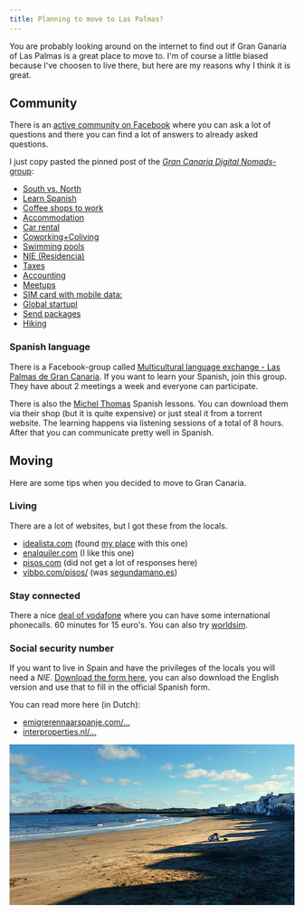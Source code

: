 ```yaml
---
title: Planning to move to Las Palmas?
---
```


You are probably looking around on the internet to find out if Gran Ganaria of Las Palmas is a great place to move to.
I'm of course a little biased because I've choosen to live there, but here are my reasons why I think it is great.

## Community

There is an [active community on Facebook](https://www.facebook.com/groups/201877786658754/) where you can ask a lot of questions and there you can find a lot of answers to already asked questions.

I just copy pasted the pinned post of the [*Gran Canaria Digital Nomads*-group](https://www.facebook.com/groups/201877786658754/):

* [South vs. North](https://www.facebook.com/groups/201877786658754/permalink/406932096153321/)
* [Learn Spanish](https://www.facebook.com/groups/201877786658754/permalink/351465558366642/)
* [Coffee shops to work](https://www.facebook.com/groups/201877786658754/permalink/326277950885403/)
* [Accommodation](https://www.facebook.com/groups/201877786658754/permalink/320836974762834/)
* [Car rental](https://www.facebook.com/groups/201877786658754/permalink/389968741182990/)
* [Coworking+Coliving](http://www.thesurfoffice.com/)
* [Swimming pools](https://www.facebook.com/groups/201877786658754/permalink/469876796525517/)
* [NIE (Residencia)](https://www.facebook.com/groups/201877786658754/permalink/355155904664274/)
* [Taxes](https://www.facebook.com/groups/201877786658754/permalink/299332983579900/)
* [Accounting](https://www.facebook.com/groups/201877786658754/permalink/495765700603293/)
* [Meetups](http://www.meetup.com/gran-canaria-digital-nomads/)
* [SIM card with mobile data:](https://www.facebook.com/groups/201877786658754/permalink/383069151872949/)
* [Global startupl](https://www.facebook.com/groups/201877786658754/permalink/375588975954300)
* [Send packages](https://www.facebook.com/groups/201877786658754/permalink/399804570199407/)
* [Hiking](https://www.facebook.com/groups/201877786658754/permalink/487788338067696/?comment_id=487873871392476&reply_comment_id=487896531390210&notif_t=group_comment)

### Spanish language
There is a Facebook-group called [Multicultural language exchange - Las Palmas de Gran Canaria](https://www.facebook.com/groups/122339838104153/). If you want to learn your Spanish, join this group. They have about 2 meetings a week and everyone can participate.

There is also the [Michel Thomas](http://www.michelthomas.com/) Spanish lessons. You can download them via their shop (but it is quite expensive) or just steal it from a torrent website. The learning happens via listening sessions of a total of 8 hours. After that you can communicate pretty well in Spanish.

## Moving
Here are some tips when you decided to move to Gran Canaria.

### Living
There are a lot of websites, but I got these from the locals.

* [idealista.com](http://www.idealista.com) (found [my place](/my-place) with this one)
* [enalquiler.com](http://www.enalquiler.com) (I like this one)
* [pisos.com](http://www.pisos.com) (did not get a lot of responses here)
* [vibbo.com/pisos/](http://www.vibbo.com/pisos/) (was [segundamano.es](http://www.segundamano.es))

### Stay connected
There a nice [deal of vodafone](http://www.vodafone.es/tienda/particulares/es/catalogo/ficha/prepago/movil/tarjeta/sim_vodafone_internacional_smartphone/) where you can have some international phonecalls. 60 minutes for 15 euro's. You can also try [worldsim](https://www.worldsim.com/international-sim-cards).

### Social security number

If you want to live in Spain and have the privileges of the locals you will need a *NIE*. [Download the form here](http://extranjeros.empleo.gob.es/es/ModelosSolicitudes/Mod_solicitudes2/), you can also download the English version and use that to fill in the official Spanish form.

You can read more here (in Dutch):

* [emigrerennaarspanje.com/...](http://www.emigrerennaarspanje.com/emigreren/nie-nummer-aanvragen)
* [interproperties.nl/...](http://www.interproperties.nl/huis/uitleg_invullen_NIE_formulier.html)

![Quiet beach at the moment of Ojos de Garza](/images/quiet-beach-ojos-de-garza.jpg)
